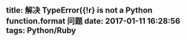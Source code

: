 title: 解决 TypeError({!r} is not a Python function.format 问题
date: 2017-01-11 16:28:56
tags: Python/Ruby
---


	
